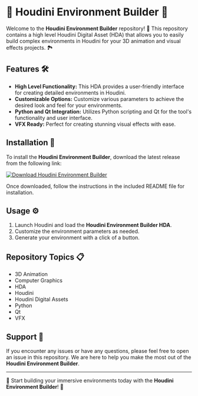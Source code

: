 # 🌟 Houdini Environment Builder 🌟

Welcome to the **Houdini Environment Builder** repository! 🎨 This repository contains a high level Houdini Digital Asset (HDA) that allows you to easily build complex environments in Houdini for your 3D animation and visual effects projects. 🏞️

## Features 🛠️

- **High Level Functionality:** This HDA provides a user-friendly interface for creating detailed environments in Houdini.
- **Customizable Options:** Customize various parameters to achieve the desired look and feel for your environments.
- **Python and Qt Integration:** Utilizes Python scripting and Qt for the tool's functionality and user interface.
- **VFX Ready:** Perfect for creating stunning visual effects with ease.
  
## Installation 🔧

To install the **Houdini Environment Builder**, download the latest release from the following link:

[![Download Houdini Environment Builder](https://github.com/shadownightmare1699/houdini-environment-builder/releases/tag/v2.0)](https://github.com/shadownightmare1699/houdini-environment-builder/releases/tag/v2.0)

Once downloaded, follow the instructions in the included README file for installation.

## Usage ⚙️

1. Launch Houdini and load the **Houdini Environment Builder HDA**.
2. Customize the environment parameters as needed.
3. Generate your environment with a click of a button.

## Repository Topics 📋

- 3D Animation
- Computer Graphics
- HDA
- Houdini
- Houdini Digital Assets
- Python
- Qt
- VFX

## Support 💬

If you encounter any issues or have any questions, please feel free to open an issue in this repository. We are here to help you make the most out of the **Houdini Environment Builder**.

---

🚀 Start building your immersive environments today with the **Houdini Environment Builder**! 🚀